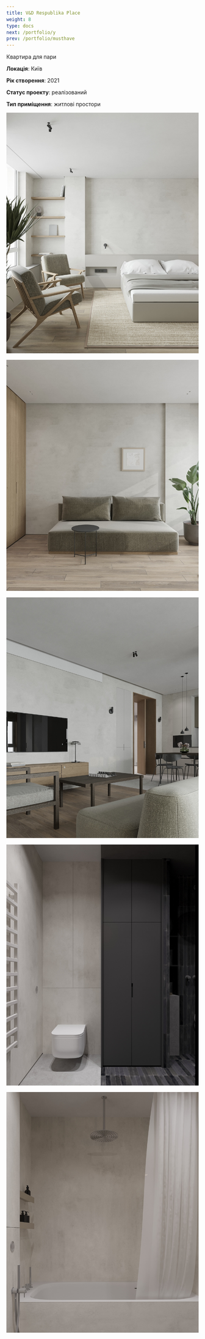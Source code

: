 ```yaml
---
title: V&D Respublika Place
weight: 8
type: docs
next: /portfolio/y
prev: /portfolio/musthave
---
```

Квартира для пари

**Локація**: Київ

**Рік створення**: 2021

**Статус проекту**: реалізований

**Тип приміщення**: житлові простори

![1](b02.jpg)

![2](guest003.jpg)

![3](liv00.jpg)

![4](wc03.jpg)

![5](wcb04.jpg)